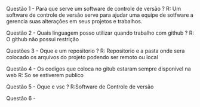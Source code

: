 Questão 1 - Para que serve um software de controle de versão ?
R: Um software de controle de versão serve para ajudar uma equipe
de sotfware a gerencia suas alterações em seus projetos e trabalhos.

Questão 2 - Quais linguagem posso utilizar quando trabalho com github ?
R: O github não possui restrição

Questões 3 - Oque e um repositorio ?
R: Repositorio e a pasta onde sera colocado os arquivos do projeto
podendo ser remoto ou local 

Questão 4 - Os codigos que coloca no gitub estaram sempre 
disponivel na web
R: So se estiverem publico

Questão 5 - Oque e vsc ?
R:Software de Controle de versão

Questão 6 - 
